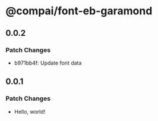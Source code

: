# @compai/font-eb-garamond

## 0.0.2

### Patch Changes

- b971bb4f: Update font data

## 0.0.1

### Patch Changes

- Hello, world!
